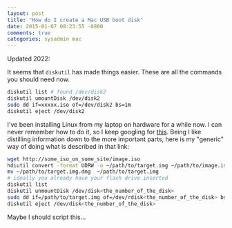 ```yaml
---
layout: post
title: "How do I create a Mac USB boot disk"
date: 2015-01-07 08:23:55 -0800
comments: true
categories: sysadmin mac
---
```


Updated 2022:

It seems that `diskutil` has made things easier. These are all the commands you should need now.

```bash
diskutil list # found /dev/disk2
diskutil umountDisk /dev/disk2
sudo dd if=xxxxx.iso of=/dev/disk2 bs=1m
diskutil eject /dev/disk2
```

I've been installing Linux from my laptop on hardware for a while now. I can
never remember how to do it, so I keep googling for [this](http://www.ubuntu.com/download/desktop/create-a-usb-stick-on-mac-osx).
Being I like distilling information down to the more important parts, here is my
"generic" way of doing what is described in that link:

```bash
wget http://some_iso_on_some_site/image.iso
hdiutil convert -format UDRW -o ~/path/to/target.img ~/path/to/image.iso
mv ~/path/to/target.img.dmg  ~/path/to/target.img
# ideally you already have your flash drive inserted
diskutil list
diskutil unmountDisk /dev/disk<the_number_of_the_disk>
sudo dd if=/path/to/target.img of=/dev/rdisk<the_number_of_the_disk> bs=1m
diskutil eject /dev/disk<the_number_of_the_disk>
```

Maybe I should script this...
